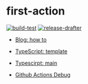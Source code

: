 # first-action

[![build-test][build-badge]][build-yml]
[![release-drafter][release-badge]][release-yml]

- [Blog: how to](https://notiz.dev/blog/build-and-publish-your-first-github-action)

- [TypeScript: template](https://github.com/actions/typescript-action)
- [Typescirpt: main](https://github.com/microsoft/TypeScript)

- [Github Actions Debug](https://github.com/actions/toolkit/blob/master/docs/action-debugging.md)

<!-- resouces -->
[build-badge]: https://github.com/workflow-actions/first-action/actions/workflows/test.yml/badge.svg
[build-yml]: https://github.com/workflow-actions/first-action/actions/workflows/test.yml
[release-badge]: https://github.com/workflow-actions/first-action/actions/workflows/release-draft.yml/badge.svg
[release-yml]: https://github.com/workflow-actions/first-action/actions/workflows/release-draft.yml
